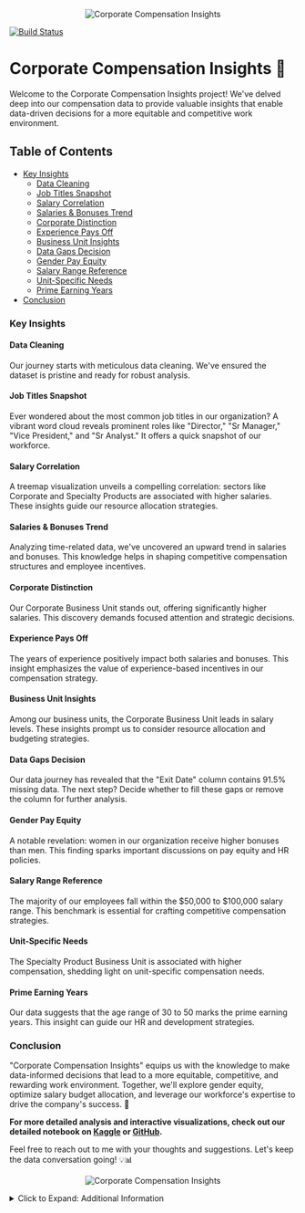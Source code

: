 <p align="center">
  <img src="https://i.postimg.cc/xdfWcPmC/lv7q5yqe.png" alt="Corporate Compensation Insights">
</p>

[![Build Status](https://travis-ci.org/joemccann/dillinger.svg?branch=master)](https://www.kaggle.com/code/soorajgupta7/salary-bonus-analysis)

# Corporate Compensation Insights 🚀

Welcome to the Corporate Compensation Insights project! We've delved deep into our compensation data to provide valuable insights that enable data-driven decisions for a more equitable and competitive work environment.

## Table of Contents
- [Key Insights](#key-insights)
  - [Data Cleaning](#data-cleaning)
  - [Job Titles Snapshot](#job-titles-snapshot)
  - [Salary Correlation](#salary-correlation)
  - [Salaries & Bonuses Trend](#salaries--bonuses-trend)
  - [Corporate Distinction](#corporate-distinction)
  - [Experience Pays Off](#experience-pays-off)
  - [Business Unit Insights](#business-unit-insights)
  - [Data Gaps Decision](#data-gaps-decision)
  - [Gender Pay Equity](#gender-pay-equity)
  - [Salary Range Reference](#salary-range-reference)
  - [Unit-Specific Needs](#unit-specific-needs)
  - [Prime Earning Years](#prime-earning-years)
- [Conclusion](#conclusion)

### Key Insights

#### Data Cleaning
Our journey starts with meticulous data cleaning. We've ensured the dataset is pristine and ready for robust analysis.

#### Job Titles Snapshot
Ever wondered about the most common job titles in our organization? A vibrant word cloud reveals prominent roles like "Director," "Sr Manager," "Vice President," and "Sr Analyst." It offers a quick snapshot of our workforce.

#### Salary Correlation
A treemap visualization unveils a compelling correlation: sectors like Corporate and Specialty Products are associated with higher salaries. These insights guide our resource allocation strategies.

#### Salaries & Bonuses Trend
Analyzing time-related data, we've uncovered an upward trend in salaries and bonuses. This knowledge helps in shaping competitive compensation structures and employee incentives.

#### Corporate Distinction
Our Corporate Business Unit stands out, offering significantly higher salaries. This discovery demands focused attention and strategic decisions.

#### Experience Pays Off
The years of experience positively impact both salaries and bonuses. This insight emphasizes the value of experience-based incentives in our compensation strategy.

#### Business Unit Insights
Among our business units, the Corporate Business Unit leads in salary levels. These insights prompt us to consider resource allocation and budgeting strategies.

#### Data Gaps Decision
Our data journey has revealed that the "Exit Date" column contains 91.5% missing data. The next step? Decide whether to fill these gaps or remove the column for further analysis.

#### Gender Pay Equity
A notable revelation: women in our organization receive higher bonuses than men. This finding sparks important discussions on pay equity and HR policies.

#### Salary Range Reference
The majority of our employees fall within the $50,000 to $100,000 salary range. This benchmark is essential for crafting competitive compensation strategies.

#### Unit-Specific Needs
The Specialty Product Business Unit is associated with higher compensation, shedding light on unit-specific compensation needs.

#### Prime Earning Years
Our data suggests that the age range of 30 to 50 marks the prime earning years. This insight can guide our HR and development strategies.

### Conclusion

"Corporate Compensation Insights" equips us with the knowledge to make data-informed decisions that lead to a more equitable, competitive, and rewarding work environment. Together, we'll explore gender equity, optimize salary budget allocation, and leverage our workforce's expertise to drive the company's success. 🚀

**For more detailed analysis and interactive visualizations, check out our detailed notebook on [Kaggle](https://www.kaggle.com/code/soorajgupta7/salary-bonus-analysis) or [GitHub](https://github.com/Sooraj-dsa/Salary-Bones-Analysis).**

Feel free to reach out to me with your thoughts and suggestions. Let's keep the data conversation going! 💡📊

<p align="center">
  <img src="https://i.postimg.cc/xdfWcPmC/lv7q5yqe.png" alt="Corporate Compensation Insights">
</p>

<details>
  <summary>Click to Expand: Additional Information</summary>
  Storytelling and Analysis:
In our data-driven journey through the corporate landscape, we embarked on a rollercoaster ride across different ages. We uncovered intriguing trends and made insightful observations that could significantly impact our organization's decision-making processes.

Key Insights and Decisions:

📈 Salary Growth Over Time: Over the years, we noticed a steady increase in both salaries and bonuses. The positive correlation between experience and compensation suggests that recognizing and rewarding our experienced employees is a key focus area.

🏢 Business Unit Comparison: Notably, our Corporate Business Unit stands out with significantly higher salary levels compared to others. This distinction should influence our salary budgeting and resource allocation strategies.

👥 Gender and Bonus Disparity: A closer look at the data revealed a disparity in bonus distribution between genders. Women tend to receive higher bonuses compared to men. This observation should drive discussions on gender pay equity and HR policies.

⏳ Exit Date Column: Unfortunately, the "Exit Date" column contains a large number of missing values, making it unsuitable for analysis. We face the decision to either fill these gaps or remove the column entirely for future analysis.

💰 Salary Range Analysis: Most employees receive annual salaries ranging from  50,000to 100,000. This range should serve as a reference point for HR managers in determining competitive compensation packages.

🏆 Business Unit and Compensation: The Specialty Product Business Unit is associated with higher salaries and bonuses. This insight should guide our HR and management teams in addressing the unique compensation needs of different units.

🎯 Prime Earning Years: Our data suggests that the age range of 30 to 50 is the prime earning phase, with most employees receiving salaries in the range of  50,000to 100,000. This observation can align HR policies and employee development strategies.
</details>
